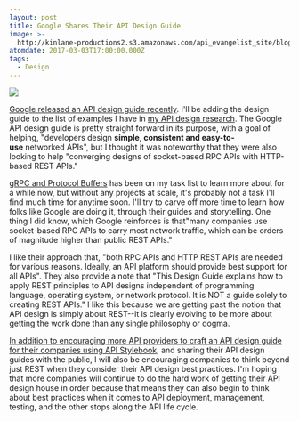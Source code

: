 ```yaml
---
layout: post
title: Google Shares Their API Design Guide
image: >-
  http://kinlane-productions2.s3.amazonaws.com/api_evangelist_site/blog/screen_shot_2017_03_01_at_10.08.35_pm.png
atomdate: 2017-03-03T17:00:00.000Z
tags:
  - Design
---
```

[![](http://kinlane-productions2.s3.amazonaws.com/api_evangelist_site/blog/screen_shot_2017_03_01_at_10.08.35_pm.png)](https://cloud.google.com/apis/design/)

[Google released an API design guide recently](https://cloud.google.com/apis/design/). I'll be adding the design guide to the list of examples I have in [my API design research](http://design.apievangelist.com/tools/design-guides/). The Google API design guide is pretty straight forward in its purpose, with a goal of helping, "developers design **simple, consistent and easy-to-use** networked APIs", but I thought it was noteworthy that they were also looking to help "converging designs of socket-based RPC APIs with HTTP-based REST APIs."

[gRPC and Protocol Buffers](http://www.grpc.io/) has been on my task list to learn more about for a while now, but without any projects at scale, it's probably not a task I'll find much time for anytime soon. I'll try to carve off more time to learn how folks like Google are doing it, through their guides and storytelling. One thing I did know, which Google reinforces is that"many companies use socket-based RPC APIs to carry most network traffic, which can be orders of magnitude higher than public REST APIs."

I like their approach that, "both RPC APIs and HTTP REST APIs are needed for various reasons. Ideally, an API platform should provide best support for all APIs". They also provide a note that "This Design Guide explains how to apply REST principles to API designs independent of programming language, operating system, or network protocol. It is NOT a guide solely to creating REST APIs." I like this because we are getting past the notion that API design is simply about REST--it is clearly evolving to be more about getting the work done than any single philosophy or dogma.

[In addition to encouraging more API providers to craft an API design guide for their companies using API Stylebook](http://apistylebook.com/), and sharing their API design guides with the public, I will also be encouraging companies to think beyond just REST when they consider their API design best practices. I'm hoping that more companies will continue to do the hard work of getting their API design house in order because that means they can also begin to think about best practices when it comes to API deployment, management, testing, and the other stops along the API life cycle.